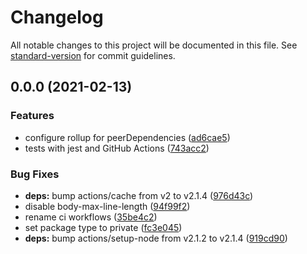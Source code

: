 # Changelog

All notable changes to this project will be documented in this file. See [standard-version](https://github.com/conventional-changelog/standard-version) for commit guidelines.

## 0.0.0 (2021-02-13)


### Features

* configure rollup for peerDependencies ([ad6cae5](https://github.com/justintaddei/npm-ts-template/commits/ad6cae5526453ea5a32bcf96fc027d3d4c3ea598))
* tests with jest and GitHub Actions ([743acc2](https://github.com/justintaddei/npm-ts-template/commits/743acc2de1441bb876e39f682d5e3f85b1f1ccb9))


### Bug Fixes

* **deps:** bump actions/cache from v2 to v2.1.4 ([976d43c](https://github.com/justintaddei/npm-ts-template/commits/976d43c6220a7869544d45da7cc184dd60e70eeb))
* disable body-max-line-length ([94f99f2](https://github.com/justintaddei/npm-ts-template/commits/94f99f205fd614dc67bb2e099cb1f46d1dc99455))
* rename ci workflows ([35be4c2](https://github.com/justintaddei/npm-ts-template/commits/35be4c2ac8a999a3ea590660132c9e9e1e85d553))
* set package type to private ([fc3e045](https://github.com/justintaddei/npm-ts-template/commits/fc3e045446c78dc09c273a38e423efb6240af1e2))
* **deps:** bump actions/setup-node from v2.1.2 to v2.1.4 ([919cd90](https://github.com/justintaddei/npm-ts-template/commits/919cd907764f133fab6983b1b934ce1348af4696))
